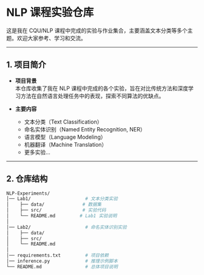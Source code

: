 # NLP 课程实验仓库

这是我在 CQU/NLP 课程中完成的实验与作业集合，主要涵盖文本分类等多个主题。欢迎大家参考、学习和交流。

---

## 1. 项目简介

- **项目背景**  
  本仓库收集了我在 NLP 课程中完成的各个实验，旨在对比传统方法和深度学习方法在自然语言处理任务中的表现，探索不同算法的优缺点。

- **主要内容**  
  - 文本分类（Text Classification）
  - 命名实体识别（Named Entity Recognition, NER）
  - 语言模型（Language Modeling）
  - 机器翻译（Machine Translation）
  - 更多实验…

---

## 2. 仓库结构

```bash
NLP-Experiments/
│── Lab1/                    # 文本分类实验
│    ├── data/              # 数据集
│    ├── src/               # 实验代码
│    └── README.md         # Lab1 实验说明
│
│── Lab2/                    # 命名实体识别实验
│    ├── data/
│    ├── src/
│    └── README.md
│
│── requirements.txt         # 项目依赖
│── inference.py             # 推理示例脚本
└── README.md                # 总体项目说明
